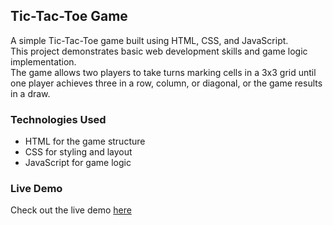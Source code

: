 ## Tic-Tac-Toe Game

A simple Tic-Tac-Toe game built using HTML, CSS, and JavaScript.  
This project demonstrates basic web development skills and game logic implementation.  
The game allows two players to take turns marking cells in a 3x3 grid until one player achieves three in a row, column, or diagonal, or the game results in a draw.



### Technologies Used
- HTML for the game structure
- CSS for styling and layout
- JavaScript for game logic



### Live Demo
Check out the live demo [here](https://kishangowda27.github.io/tic-tac-toe/)


